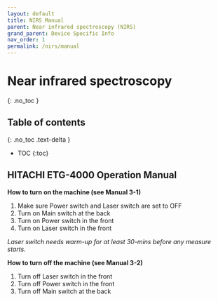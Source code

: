 ```yaml
---
layout: default
title: NIRS Manual
parent: Near infrared spectroscopy (NIRS)
grand_parent: Device Specific Info
nav_order: 1
permalink: /nirs/manual
---
```


# Near infrared spectroscopy
{: .no_toc }

## Table of contents
{: .no_toc .text-delta }

* TOC
{:toc}


## HITACHI ETG-4000 Operation Manual 

**How to turn on the machine (see Manual 3-1)**
1. Make sure Power switch and Laser switch are set to OFF 
2. Turn on Main switch at the back 
3. Turn on Power switch in the front 
4. Turn on Laser switch in the front 

 

*Laser switch needs warm-up for at least 30-mins before any measure starts.*

 
**How to turn off the machine (see Manual 3-2)** 
1. Turn off Laser switch in the front 
2. Turn off Power switch in the front 
3. Turn off Main switch at the back


